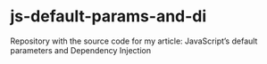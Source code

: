 # js-default-params-and-di
Repository with the source code for my article: JavaScript’s default parameters and Dependency Injection
